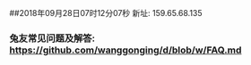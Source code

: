 ##2018年09月28日07时12分07秒 新址: 159.65.68.135
### 兔友常见问题及解答: https://github.com/wanggonging/d/blob/w/FAQ.md
